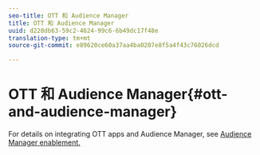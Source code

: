 ```yaml
---
seo-title: OTT 和 Audience Manager
title: OTT 和 Audience Manager
uuid: d228db63-59c2-4624-99c6-6b49dc17f48e
translation-type: tm+mt
source-git-commit: e89620ce60a37aa4ba0207e8f5a4f43c76026dcd

---
```



# OTT 和 Audience Manager{#ott-and-audience-manager}

For details on integrating OTT apps and Audience Manager, see [Audience Manager enablement.](/help/intro-to-ava/am-enablement.md)
